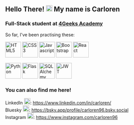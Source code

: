 ## Hello There! <img src="https://emojis.slackmojis.com/emojis/images/1643514347/3217/bluelightsaber.png?1643514347" style="height:20px"> My name is Carloren
### Full-Stack student at [4Geeks Academy](https://github.com/4GeeksAcademy)

So far, I've been practising these:
<p>
  <img src="https://cdn.worldvectorlogo.com/logos/html-1.svg" style="height:50px" alt="HTML5">
  <img src="https://cdn.worldvectorlogo.com/logos/css-3.svg" style="height:50px" alt="CSS3">
  <img src="https://upload.wikimedia.org/wikipedia/commons/6/6a/JavaScript-logo.png" style="height:50px" alt="Javascript">
  <img src="https://upload.wikimedia.org/wikipedia/commons/thumb/b/b2/Bootstrap_logo.svg/2560px-Bootstrap_logo.svg.png" style="height:50px" alt="Bootstrap">
  <img src="https://cdn.worldvectorlogo.com/logos/react-1.svg" style="height:50px" alt="React">
</p><p>
  <img src="https://cdn.worldvectorlogo.com/logos/python-5.svg" style="height:50px" alt="Python">
  <img src="https://flask.palletsprojects.com/en/stable/_static/flask-logo.svg" style="height:50px" alt="Flask">
  <img src="https://upload.wikimedia.org/wikipedia/commons/d/d7/SQLAlchemy.svg" style="height:50px" alt="SQLAlchemy">
  <img src="https://cdn.worldvectorlogo.com/logos/jwt-3.svg" style="height:50px" alt="JWT">
</p>

### You can also find me here!
LinkedIn <img src="https://cdn.worldvectorlogo.com/logos/linkedin-icon-2.svg" style="height:20px">: https://www.linkedin.com/in/carloren/ <br>
Bluesky <img src="https://cdn.worldvectorlogo.com/logos/bluesky-1.svg" style="height:20px">: https://bsky.app/profile/carloren96.bsky.social <br>
Instagram <img src="https://cdn.worldvectorlogo.com/logos/instagram-2016-5.svg" style="height:20px">: https://www.instagram.com/carloren96 <br>
<!--
**Carloren/carloren** is a ✨ _special_ ✨ repository because its `README.md` (this file) appears on your GitHub profile.

Here are some ideas to get you started:

- 🔭 I’m currently working on ...
- 🌱 I’m currently learning ...
- 👯 I’m looking to collaborate on ...
- 🤔 I’m looking for help with ...
- 💬 Ask me about ...
- 📫 How to reach me: ...
- 😄 Pronouns: ...
- ⚡ Fun fact: ...
-->
